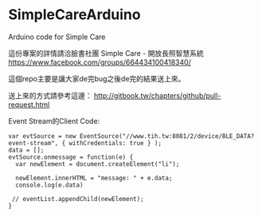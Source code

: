# SimpleCareArduino
Arduino code for Simple Care

這份專案的詳情請洽臉書社團 Simple Care - 開放長照智慧系統
https://www.facebook.com/groups/664434100418340/

這個repo主要是讓大家de完bug之後de完的結果送上來。


送上來的方式請參考這邊：
http://gitbook.tw/chapters/github/pull-request.html

Event Stream的Client Code:
```
var evtSource = new EventSource("//www.tih.tw:8081/2/device/BLE_DATA?event-stream", { withCredentials: true } ); 
data = [];
evtSource.onmessage = function(e) {
  var newElement = document.createElement("li");
  
  newElement.innerHTML = "message: " + e.data;
  console.log(e.data)

 // eventList.appendChild(newElement);
}
```

